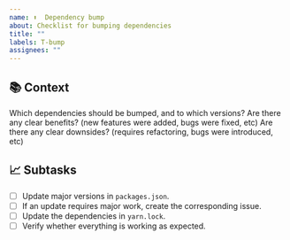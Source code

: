 ```yaml
---
name: ⬆️  Dependency bump
about: Checklist for bumping dependencies
title: ""
labels: T-bump
assignees: ""
---
```


## 📚 Context

Which dependencies should be bumped, and to which versions?
Are there any clear benefits? (new features were added, bugs were fixed, etc)
Are there any clear downsides? (requires refactoring, bugs were introduced, etc)

## 📈 Subtasks

- [ ] Update major versions in `packages.json`.
- [ ] If an update requires major work, create the corresponding issue.
- [ ] Update the dependencies in `yarn.lock`.
- [ ] Verify whether everything is working as expected.
